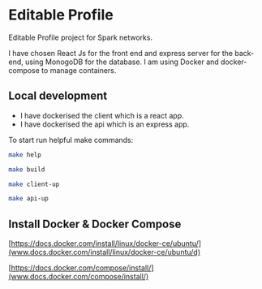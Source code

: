 # Editable Profile

Editable Profile project for Spark networks.

I have chosen React Js for the front end and express server for the back-end, using MonogoDB for the database. I am using Docker and docker-compose to manage containers.

## Local development

- I have dockerised the client which is a react app.
- I have dockerised the api which is an express app.

To start run helpful make commands:

```bash
make help

make build

make client-up

make api-up
```

## Install Docker & Docker Compose

[https://docs.docker.com/install/linux/docker-ce/ubuntu/](www.docs.docker.com/install/linux/docker-ce/ubuntu/d)

[https://docs.docker.com/compose/install/](www.docs.docker.com/compose/install/)